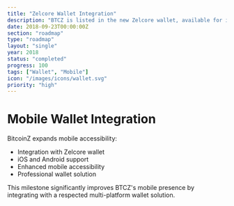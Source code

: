 ```yaml
---
title: "Zelcore Wallet Integration"
description: "BTCZ is listed in the new Zelcore wallet, available for iOS & Android"
date: 2018-09-23T00:00:00Z
section: "roadmap"
type: "roadmap"
layout: "single"
year: 2018
status: "completed"
progress: 100
tags: ["Wallet", "Mobile"]
icon: "/images/icons/wallet.svg"
priority: "high"
---
```


# Mobile Wallet Integration

BitcoinZ expands mobile accessibility:
- Integration with Zelcore wallet
- iOS and Android support
- Enhanced mobile accessibility
- Professional wallet solution

This milestone significantly improves BTCZ's mobile presence by integrating with a respected multi-platform wallet solution.
